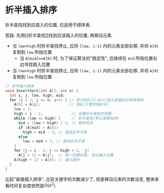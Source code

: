 # 折半插入排序

折半查找找到应插入的位置, 仅适用于顺序表.

思路: 先用[[折半查找]]找到应该插入的位置, 再移动元素.

- 当 `low>high` 时折半查找停止, 应将 `[low, i-1]` 内的元素全部右移, 并将 `A[0]` 复制到 `low` 所指位置
  - 当 `A[mid]==A[0]` 时, 为了保证算法的"稳定性", 应继续在 `mid` 所指位置右边寻找插入位置
- 当 `low>high` 时折半查找停止, 应将 `[low, i-1]` 内的元素全部右移, 并将 `A[0]` 复制到 `low` 所指位置

```c
// 折半插入排序
void InsertSort(int A[], int n) {
  int i, j, low, high, mid;
  for (i = 2; i <= n; i++) { // 依次将A[2]~A[n]插入前面的已排序序列
    A[0] = A[i];             // 将A[1]暂存到A[0]
    low = 1;
    high = i - 1;             // 设置折半查找的范围
    while (low <= high) {     // 折半查找(默认递增有序)
      mid = (low + high) / 2; // 取中间点
      if (A[mid] > A[0])
        high = mid - 1; // 查找左半子表
      else
        low = mid + 1; // 查找右半子表
    }
    for (j = i - 1; j >= high + 1; -j)
      A[j + 1] = A[j];  // 统一后移元素, 空出插入位置
    A[high + 1] = А[0]; // 插入操作
  }
}
```

比起"直接插入排序", 比较关键字的次数减少了, 但是移动元素的次数没变, 整体来看时间复杂度依然是$O(n^2)$.

